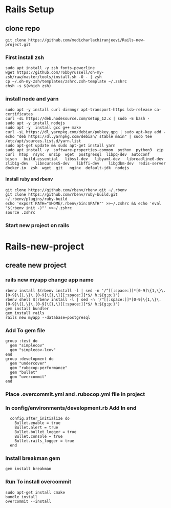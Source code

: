 # Rails Setup
## clone repo

```
git clone https://github.com/medicharlachiranjeevi/Rails-new-project.git
```
### First install zsh
```
sudo apt install -y zsh fonts-powerline
wget https://github.com/robbyrussell/oh-my-zsh/raw/master/tools/install.sh -O - | zsh
cp ~/.oh-my-zsh/templates/zshrc.zsh-template ~/.zshrc
chsh -s $(which zsh)
```

### install node and yarn
```
sudo apt -y install curl dirmngr apt-transport-https lsb-release ca-certificates
curl -sL https://deb.nodesource.com/setup_12.x | sudo -E bash -
sudo apt -y install nodejs
sudo apt -y  install gcc g++ make
curl -sL https://dl.yarnpkg.com/debian/pubkey.gpg | sudo apt-key add -
echo "deb https://dl.yarnpkg.com/debian/ stable main" | sudo tee /etc/apt/sources.list.d/yarn.list
sudo apt-get update && sudo apt-get install yarn
sudo apt install -y  software-properties-common  python  python3  zip  curl  htop  rsync  unzip  wget  postgresql  libpq-dev  autoconf   bison   build-essential   libssl-dev   libyaml-dev   libreadline6-dev   zlib1g-dev   libncurses5-dev   libffi-dev    libgdbm-dev  redis-server  docker.io  zsh  wget  git   nginx  default-jdk  nodejs 

```

#### Install ruby and rbenv
```
git clone https://github.com/rbenv/rbenv.git ~/.rbenv
git clone https://github.com/rbenv/ruby-build.git ~/.rbenv/plugins/ruby-build
echo 'export PATH="$HOME/.rbenv/bin:$PATH"' >>~/.zshrc && echo 'eval "$(rbenv init -)"' >>~/.zshrc
source .zshrc
```

### Start new project on rails

# Rails-new-project

## create new project 

### rails new myapp change app name
```
rbenv install $(rbenv install -l | sed -n '/^[[:space:]]*[0-9]\{1,\}\.[0-9]\{1,\}\.[0-9]\{1,\}[[:space:]]*$/ h;${g;p;}')
rbenv shell $(rbenv install -l | sed -n '/^[[:space:]]*[0-9]\{1,\}\.[0-9]\{1,\}\.[0-9]\{1,\}[[:space:]]*$/ h;${g;p;}')
gem install bundler
gem install rails
rails new myapp --database=postgresql
```

### Add To gem file
```
group :test do
  gem "simplecov"
  gem "simplecov-lcov"
end
group :development do
  gem "undercover"
  gem "rubocop-performance"
  gem "bullet"
  gem "overcommit"
end
```
### Place .overcommit.yml and .rubocop.yml file in project

### In config/environments/development.rb Add In end

```
  config.after_initialize do
    Bullet.enable = true
    Bullet.alert = true
    Bullet.bullet_logger = true
    Bullet.console = true
    Bullet.rails_logger = true
  end
```
### Install breakman gem 
```
gem install breakman
```

### Run To install overcommit
```
sudo apt-get install cmake
bundle install 
overcommit --install
```

